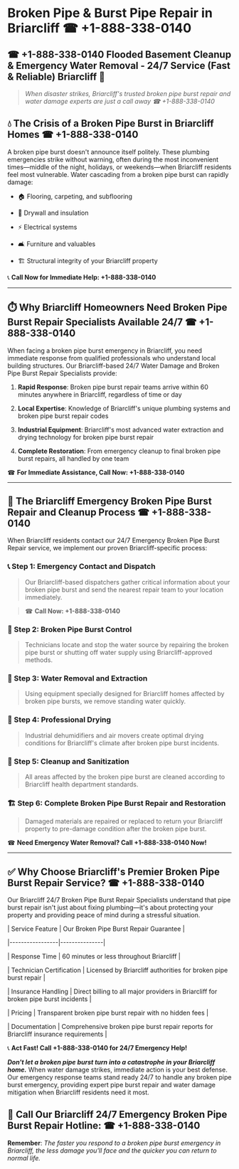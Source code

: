 # Broken Pipe & Burst Pipe Repair in Briarcliff ☎ +1-888-338-0140  
## ☎ +1-888-338-0140 Flooded Basement Cleanup & Emergency Water Removal - 24/7 Service (Fast & Reliable) Briarcliff 🚨  

> *When disaster strikes, Briarcliff's trusted broken pipe burst repair and water damage experts are just a call away ☎ +1-888-338-0140*  

## 💧 The Crisis of a Broken Pipe Burst in Briarcliff Homes ☎ +1-888-338-0140  

A broken pipe burst doesn't announce itself politely. These plumbing emergencies strike without warning, often during the most inconvenient times—middle of the night, holidays, or weekends—when Briarcliff residents feel most vulnerable. Water cascading from a broken pipe burst can rapidly damage:  

* 🏠 Flooring, carpeting, and subflooring  
* 🧱 Drywall and insulation  
* ⚡ Electrical systems  
* 🛋️ Furniture and valuables  
* 🏗️ Structural integrity of your Briarcliff property  

📞 **Call Now for Immediate Help: +1-888-338-0140**  

---  

## ⏱️ Why Briarcliff Homeowners Need Broken Pipe Burst Repair Specialists Available 24/7 ☎ +1-888-338-0140  

When facing a broken pipe burst emergency in Briarcliff, you need immediate response from qualified professionals who understand local building structures. Our Briarcliff-based 24/7 Water Damage and Broken Pipe Burst Repair Specialists provide:  

1. **Rapid Response**: Broken pipe burst repair teams arrive within 60 minutes anywhere in Briarcliff, regardless of time or day  
2. **Local Expertise**: Knowledge of Briarcliff's unique plumbing systems and broken pipe burst repair codes  
3. **Industrial Equipment**: Briarcliff's most advanced water extraction and drying technology for broken pipe burst repair  
4. **Complete Restoration**: From emergency cleanup to final broken pipe burst repairs, all handled by one team  

☎ **For Immediate Assistance, Call Now: +1-888-338-0140**  

---  

## 🔧 The Briarcliff Emergency Broken Pipe Burst Repair and Cleanup Process ☎ +1-888-338-0140  

When Briarcliff residents contact our 24/7 Emergency Broken Pipe Burst Repair service, we implement our proven Briarcliff-specific process:  

### 📞 Step 1: Emergency Contact and Dispatch  
> Our Briarcliff-based dispatchers gather critical information about your broken pipe burst and send the nearest repair team to your location immediately.  
> ☎ **Call Now: +1-888-338-0140**  

### 🚿 Step 2: Broken Pipe Burst Control  
> Technicians locate and stop the water source by repairing the broken pipe burst or shutting off water supply using Briarcliff-approved methods.  

### 🌊 Step 3: Water Removal and Extraction  
> Using equipment specially designed for Briarcliff homes affected by broken pipe bursts, we remove standing water quickly.  

### 💨 Step 4: Professional Drying  
> Industrial dehumidifiers and air movers create optimal drying conditions for Briarcliff's climate after broken pipe burst incidents.  

### 🧼 Step 5: Cleanup and Sanitization  
> All areas affected by the broken pipe burst are cleaned according to Briarcliff health department standards.  

### 🏗️ Step 6: Complete Broken Pipe Burst Repair and Restoration  
> Damaged materials are repaired or replaced to return your Briarcliff property to pre-damage condition after the broken pipe burst.  

☎ **Need Emergency Water Removal? Call +1-888-338-0140 Now!**  

---  

## ✅ Why Choose Briarcliff's Premier Broken Pipe Burst Repair Service? ☎ +1-888-338-0140  

Our Briarcliff 24/7 Broken Pipe Burst Repair Specialists understand that pipe burst repair isn't just about fixing plumbing—it's about protecting your property and providing peace of mind during a stressful situation.  

| Service Feature | Our Broken Pipe Burst Repair Guarantee |  
|-----------------|---------------|  
| Response Time | 60 minutes or less throughout Briarcliff |  
| Technician Certification | Licensed by Briarcliff authorities for broken pipe burst repair |  
| Insurance Handling | Direct billing to all major providers in Briarcliff for broken pipe burst incidents |  
| Pricing | Transparent broken pipe burst repair with no hidden fees |  
| Documentation | Comprehensive broken pipe burst repair reports for Briarcliff insurance requirements |  

📞 **Act Fast! Call +1-888-338-0140 for 24/7 Emergency Help!**  

***Don't let a broken pipe burst turn into a catastrophe in your Briarcliff home.*** When water damage strikes, immediate action is your best defense. Our emergency response teams stand ready 24/7 to handle any broken pipe burst emergency, providing expert pipe burst repair and water damage mitigation when Briarcliff residents need it most.  

## 📱 Call Our Briarcliff 24/7 Emergency Broken Pipe Burst Repair Hotline: ☎ +1-888-338-0140  

**Remember**: *The faster you respond to a broken pipe burst emergency in Briarcliff, the less damage you'll face and the quicker you can return to normal life.*